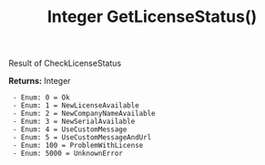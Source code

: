 ﻿---
uid: crmscript_ref_NSCheckLicenseStatusResult_GetLicenseStatus
title: Integer GetLicenseStatus()
intellisense: NSCheckLicenseStatusResult.GetLicenseStatus
keywords: NSCheckLicenseStatusResult, GetLicenseStatus
so.topic: reference
---

Result of CheckLicenseStatus 

**Returns:** Integer

     - Enum: 0 = Ok 
     - Enum: 1 = NewLicenseAvailable 
     - Enum: 2 = NewCompanyNameAvailable 
     - Enum: 3 = NewSerialAvailable 
     - Enum: 4 = UseCustomMessage 
     - Enum: 5 = UseCustomMessageAndUrl 
     - Enum: 100 = ProblemWithLicense 
     - Enum: 5000 = UnknownError 

